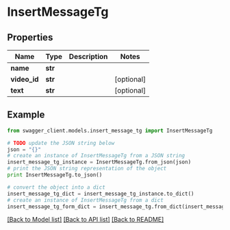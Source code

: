 # InsertMessageTg


## Properties

Name | Type | Description | Notes
------------ | ------------- | ------------- | -------------
**name** | **str** |  | 
**video_id** | **str** |  | [optional] 
**text** | **str** |  | [optional] 

## Example

```python
from swagger_client.models.insert_message_tg import InsertMessageTg

# TODO update the JSON string below
json = "{}"
# create an instance of InsertMessageTg from a JSON string
insert_message_tg_instance = InsertMessageTg.from_json(json)
# print the JSON string representation of the object
print InsertMessageTg.to_json()

# convert the object into a dict
insert_message_tg_dict = insert_message_tg_instance.to_dict()
# create an instance of InsertMessageTg from a dict
insert_message_tg_form_dict = insert_message_tg.from_dict(insert_message_tg_dict)
```
[[Back to Model list]](../README.md#documentation-for-models) [[Back to API list]](../README.md#documentation-for-api-endpoints) [[Back to README]](../README.md)


